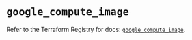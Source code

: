 # `google_compute_image`

Refer to the Terraform Registry for docs: [`google_compute_image`](https://registry.terraform.io/providers/hashicorp/google/6.34.1/docs/resources/compute_image).
